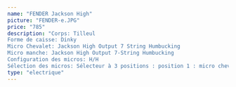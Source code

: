 ```yaml
---
name: "FENDER Jackson High"
picture: "FENDER-e.JPG" 
price: "785"
description: "Corps: Tilleul
Forme de caisse: Dinky
Micro Chevalet: Jackson High Output 7 String Humbucking
Micro manche: Jackson High Output 7-String Humbucking
Configuration des micros: H/H
Sélection des micros: Sélecteur à 3 positions : position 1 : micro chevalet ; position 2 : micros manche et chevalet ; position 3 : micro manche."
type: "electrique"
---
```

